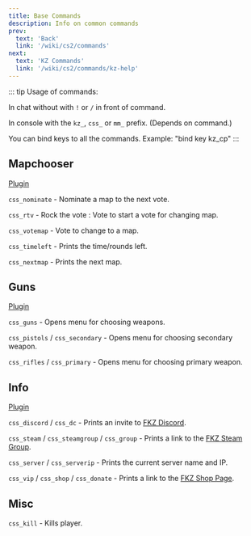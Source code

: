 ```yaml
---
title: Base Commands
description: Info on common commands
prev: 
  text: 'Back'
  link: '/wiki/cs2/commands'
next: 
  text: 'KZ Commands'
  link: '/wiki/cs2/commands/kz-help'
---
```


::: tip
Usage of commands:

In chat without with `!` or `/` in front of command.

In console with the `kz_`, `css_` or `mm_` prefix. (Depends on command.)

You can bind keys to all the commands. Example: "bind key kz_cp"
:::

## Mapchooser

[Plugin](https://github.com/abnerfs/cs2-rockthevote/)

`css_nominate` - Nominate a map to the next vote.

`css_rtv` - Rock the vote : Vote to start a vote for changing map.

`css_votemap` - Vote to change to a map.

`css_timeleft` - Prints the time/rounds left.

`css_nextmap` - Prints the next map.

## Guns

[Plugin](https://github.com/FemboyKZ/cs2-simple-guns-menu)

`css_guns` - Opens menu for choosing weapons.

`css_pistols` / `css_secondary` - Opens menu for choosing secondary weapon.

`css_rifles` / `css_primary` - Opens menu for choosing primary weapon.

## Info

[Plugin](https://github.com/HerrMagiic/CSS-CreateCustomCommands)

`css_discord` / `css_dc` - Prints an invite to [FKZ Discord](https://discord.gg/fkz).

`css_steam` / `css_steamgroup` / `css_group` - Prints a link to the [FKZ Steam Group](https://steamcommunity.com/groups/FemboyKZ).

`css_server` / `css_serverip` - Prints the current server name and IP.

`css_vip` / `css_shop` / `css_donate` - Prints a link to the [FKZ Shop Page](https://femboy.kz/shop).

## Misc

`css_kill` - Kills player.
